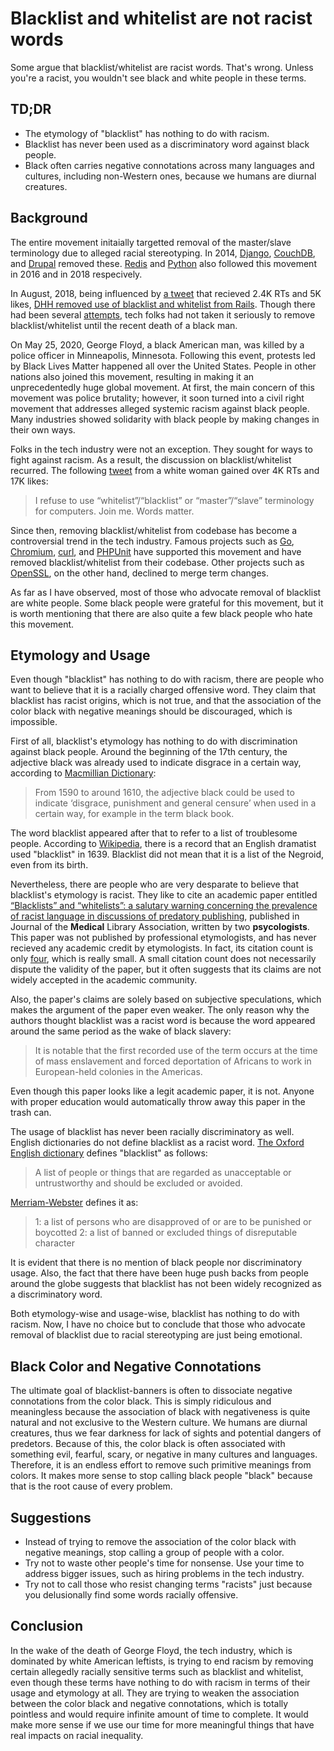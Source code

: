 # Blacklist and whitelist are not racist words

Some argue that blacklist/whitelist are racist words.
That's wrong.
Unless you're a racist, you wouldn't see black and white people in these terms.

## TD;DR

- The etymology of "blacklist" has nothing to do with racism.
- Blacklist has never been used as a discriminatory word against black people.
- Black often carries negative connotations across many languages and cultures, including non-Western ones, because we humans are diurnal creatures.

## Background

The entire movement initaially targetted removal of the master/slave terminology due to alleged racial stereotyping.
In 2014, [Django](https://github.com/django/django/pull/2692), [CouchDB](https://issues.apache.org/jira/browse/COUCHDB-2248), and [Drupal](https://www.drupal.org/node/2275877) removed these.
[Redis](https://github.com/redis/redis/issues/3185) and [Python](https://bugs.python.org/issue34605) also followed this movement in 2016 and in 2018 respecively.

In August, 2018, being influenced by [a tweet](https://twitter.com/andrestaltz/status/1030200563802230786) that recieved 2.4K RTs and 5K likes, [DHH removed use of blacklist and whitelist from Rails](https://github.com/rails/rails/issues/33677).
Though there had been several [attempts](https://bugs.chromium.org/p/chromium/issues/detail?id=842296), tech folks had not taken it seriously to remove blacklist/whitelist until the recent death of a black man.

On May 25, 2020, George Floyd, a black American man, was killed by a police officer in Minneapolis, Minnesota.
Following this event, protests led by Black Lives Matter happened all over the United States.
People in other nations also joined this movement, resulting in making it an unprecedentedly huge global movement.
At first, the main concern of this movement was police brutality; however, it soon turned into a civil right movement that addresses alleged systemic racism against black people.
Many industries showed solidarity with black people by making changes in their own ways.

Folks in the tech industry were not an exception.
They sought for ways to fight against racism.
As a result, the discussion on blacklist/whitelist recurred.
The following [tweet](https://twitter.com/leahculver/status/1269109776983547904) from a white woman gained over 4K RTs and 17K likes:

> I refuse to use “whitelist”/“blacklist” or “master”/“slave” terminology for computers. Join me. Words matter.

Since then, removing blacklist/whitelist from codebase has become a controversial trend in the tech industry.
Famous projects such as [Go](https://github.com/golang/go/commit/608cdcaede1e7133dc994b5e8894272c2dce744b), [Chromium](https://chromium-review.googlesource.com/c/chromium/src/+/2234793), [curl](https://github.com/curl/curl/pull/5546), and [PHPUnit](https://github.com/sebastianbergmann/phpunit/commit/8e9c76d33dab4095c9066072076f368193e4166d) have supported this movement and have removed blacklist/whitelist from their codebase.
Other projects such as [OpenSSL](https://github.com/openssl/openssl/pull/12089), on the other hand, declined to merge term changes.

As far as I have observed, most of those who advocate removal of blacklist are white people.
Some black people were grateful for this movement, but it is worth mentioning that there are also quite a few black people who hate this movement.

## Etymology and Usage

Even though "blacklist" has nothing to do with racism, there are people who want to believe that it is a racially charged offensive word.
They claim that blacklist has racist origins, which is not true, and that the association of the color black with negative meanings should be discouraged, which is impossible.

First of all, blacklist's etymology has nothing to do with discrimination against black people. 
Around the beginning of the 17th century, the adjective black was already used to indicate disgrace in a certain way, according to [Macmillian Dictionary](https://www.macmillandictionaryblog.com/blacklist):

> From 1590 to around 1610, the adjective black could be used to indicate ‘disgrace, punishment and general censure’ when used in a certain way, for example in the term black book.

The word blacklist appeared after that to refer to a list of troublesome people. According to [Wikipedia](https://en.wikipedia.org/wiki/Blacklisting#Origins_of_the_term), there is a record that an English dramatist used "blacklist" in 1639. Blacklist did not mean that it is a list of the Negroid, even from its birth.

Nevertheless, there are people who are very desparate to believe that blacklist's etymology is racist. They like to cite an academic paper entitled [“Blacklists” and “whitelists”: a salutary warning concerning the prevalence of racist language in discussions of predatory publishing](https://www.ncbi.nlm.nih.gov/pmc/articles/PMC6148600/), published in Journal of the **Medical** Library Association, written by two **psycologists**.
This paper was not published by professional etymologists, and has never recieved any academic credit by etymologists.
In fact, its citation count is only [four](https://scholar.google.com/scholar?rlz=1C5CHFA_enJP805JP807&um=1&ie=UTF-8&lr&cites=17419557131221922597), which is really small.
A small citation count does not necessarily dispute the validity of the paper, but it often suggests that its claims are not widely accepted in the academic community.

Also, the paper's claims are solely based on subjective speculations, which makes the argument of the paper even weaker.
The only reason why the authors thought blacklist was a racist word is because the word appeared around the same period as the wake of black slavery:

> It is notable that the first recorded use of the term occurs at the time of mass enslavement and forced deportation of Africans to work in European-held colonies in the Americas.

Even though this paper looks like a legit academic paper, it is not.
Anyone with proper education would automatically throw away this paper in the trash can.

The usage of blacklist has never been racially discriminatory as well.
English dictionaries do not define blacklist as a racist word.
[The Oxford English dictionary](https://www.lexico.com/en/definition/blacklist) defines "blacklist" as follows:

> A list of people or things that are regarded as unacceptable or untrustworthy and should be excluded or avoided.

[Merriam-Webster](https://www.merriam-webster.com/dictionary/blacklist) defines it as:

> 1: a list of persons who are disapproved of or are to be punished or boycotted
2: a list of banned or excluded things of disreputable character

It is evident that there is no mention of black people nor discriminatory usage.
Also, the fact that there have been huge push backs from people around the globe suggests that blacklist has not been widely recognized as a discriminatory word.

Both etymology-wise and usage-wise, blacklist has nothing to do with racism.
Now, I have no choice but to conclude that those who advocate removal of blacklist due to racial stereotyping are just being emotional.

## Black Color and Negative Connotations

The ultimate goal of blacklist-banners is often to dissociate negative connotations from the color black.
This is simply ridiculous and meaningless because the association of black with negativeness is quite natural and not exclusive to the Western culture.
We humans are diurnal creatures, thus we fear darkness for lack of sights and potential dangers of predetors.
Because of this, the color black is often associated with something evil, fearful, scary, or negative in many cultures and languages.
Therefore, it is an endless effort to remove such primitive meanings from colors.
It makes more sense to stop calling black people "black" because that is the root cause of every problem.

## Suggestions

- Instead of trying to remove the association of the color black with negative meanings, stop calling a group of people with a color.
- Try not to waste other people's time for nonsense. Use your time to address bigger issues, such as hiring problems in the tech industry.
- Try not to call those who resist changing terms "racists" just because you delusionally find some words racially offensive.

## Conclusion

In the wake of the death of George Floyd, the tech industry, which is dominated by white American leftists, is trying to end racism by removing certain allegedly racially sensitive terms such as blacklist and whitelist, even though these terms have nothing to do with racism in terms of their usage and etymology at all.
They are trying to weaken the association between the color black and negative connotations, which is totally pointless and would require infinite amount of time to complete.
It would make more sense if we use our time for more meaningful things that have real impacts on racial inequality.
